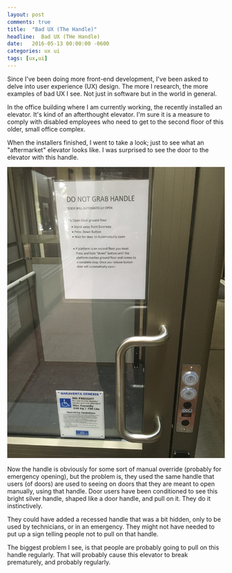 ```yaml
---
layout: post
comments: true
title:  "Bad UX (The Handle)"
headline:  Bad UX (THe Handle)
date:   2016-05-13 00:00:00 -0600
categories: ux ui
tags: [ux,ui]
---
```


Since I've been doing more front-end development, I've been asked to delve into user experience (UX) design. The more I research, the more examples of bad UX I see. Not just in software but in the world in general.

<!-- more -->

In the office building where I am currently working, the recently installed an elevator. It's kind of an afterthought elevator. I'm sure it is a measure to comply with disabled employees who need to get to the second floor of this older, small office complex.

When the installers finished, I went to take a look; just to see what an "aftermarket" elevator looks like. I was surprised to see the door to the elevator with this handle.

![Bad Handle](/img/BadHandle.JPG)

Now the handle is obviously for some sort of manual override (probably for emergency opening), but the problem is, they used the same handle that users (of doors) are used to seeing on doors that they are meant to open manually, using that handle. Door users have been conditioned to see this bright silver handle, shaped like a door handle, and pull on it. They do it instinctively.

They could have added a recessed handle that was a bit hidden, only to be used by technicians, or in an emergency. They might not have needed to put up a sign telling people not to pull on that handle.

The biggest problem I see, is that people are probably going to pull on this handle regularly. That will probably cause this elevator to break prematurely, and probably regularly.